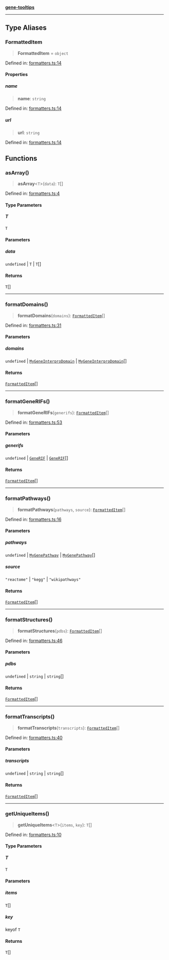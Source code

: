 [**gene-tooltips**](README.md)

***

## Type Aliases

### FormattedItem

> **FormattedItem** = `object`

Defined in: [formatters.ts:14](https://github.com/mattjmeier/gene-tooltips/blob/e3bf189367972d2ad5cf7d85627194c1c8b8a570/src/formatters.ts#L14)

#### Properties

##### name

> **name**: `string`

Defined in: [formatters.ts:14](https://github.com/mattjmeier/gene-tooltips/blob/e3bf189367972d2ad5cf7d85627194c1c8b8a570/src/formatters.ts#L14)

##### url

> **url**: `string`

Defined in: [formatters.ts:14](https://github.com/mattjmeier/gene-tooltips/blob/e3bf189367972d2ad5cf7d85627194c1c8b8a570/src/formatters.ts#L14)

## Functions

### asArray()

> **asArray**\<`T`\>(`data`): `T`[]

Defined in: [formatters.ts:4](https://github.com/mattjmeier/gene-tooltips/blob/e3bf189367972d2ad5cf7d85627194c1c8b8a570/src/formatters.ts#L4)

#### Type Parameters

##### T

`T`

#### Parameters

##### data

`undefined` | `T` | `T`[]

#### Returns

`T`[]

***

### formatDomains()

> **formatDomains**(`domains`): [`FormattedItem`](#formatteditem)[]

Defined in: [formatters.ts:31](https://github.com/mattjmeier/gene-tooltips/blob/e3bf189367972d2ad5cf7d85627194c1c8b8a570/src/formatters.ts#L31)

#### Parameters

##### domains

`undefined` | [`MyGeneInterproDomain`](config.md#mygeneinterprodomain) | [`MyGeneInterproDomain`](config.md#mygeneinterprodomain)[]

#### Returns

[`FormattedItem`](#formatteditem)[]

***

### formatGeneRIFs()

> **formatGeneRIFs**(`generifs`): [`FormattedItem`](#formatteditem)[]

Defined in: [formatters.ts:53](https://github.com/mattjmeier/gene-tooltips/blob/e3bf189367972d2ad5cf7d85627194c1c8b8a570/src/formatters.ts#L53)

#### Parameters

##### generifs

`undefined` | [`GeneRIF`](config.md#generif) | [`GeneRIF`](config.md#generif)[]

#### Returns

[`FormattedItem`](#formatteditem)[]

***

### formatPathways()

> **formatPathways**(`pathways`, `source`): [`FormattedItem`](#formatteditem)[]

Defined in: [formatters.ts:16](https://github.com/mattjmeier/gene-tooltips/blob/e3bf189367972d2ad5cf7d85627194c1c8b8a570/src/formatters.ts#L16)

#### Parameters

##### pathways

`undefined` | [`MyGenePathway`](config.md#mygenepathway) | [`MyGenePathway`](config.md#mygenepathway)[]

##### source

`"reactome"` | `"kegg"` | `"wikipathways"`

#### Returns

[`FormattedItem`](#formatteditem)[]

***

### formatStructures()

> **formatStructures**(`pdbs`): [`FormattedItem`](#formatteditem)[]

Defined in: [formatters.ts:46](https://github.com/mattjmeier/gene-tooltips/blob/e3bf189367972d2ad5cf7d85627194c1c8b8a570/src/formatters.ts#L46)

#### Parameters

##### pdbs

`undefined` | `string` | `string`[]

#### Returns

[`FormattedItem`](#formatteditem)[]

***

### formatTranscripts()

> **formatTranscripts**(`transcripts`): [`FormattedItem`](#formatteditem)[]

Defined in: [formatters.ts:40](https://github.com/mattjmeier/gene-tooltips/blob/e3bf189367972d2ad5cf7d85627194c1c8b8a570/src/formatters.ts#L40)

#### Parameters

##### transcripts

`undefined` | `string` | `string`[]

#### Returns

[`FormattedItem`](#formatteditem)[]

***

### getUniqueItems()

> **getUniqueItems**\<`T`\>(`items`, `key`): `T`[]

Defined in: [formatters.ts:10](https://github.com/mattjmeier/gene-tooltips/blob/e3bf189367972d2ad5cf7d85627194c1c8b8a570/src/formatters.ts#L10)

#### Type Parameters

##### T

`T`

#### Parameters

##### items

`T`[]

##### key

keyof `T`

#### Returns

`T`[]
